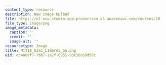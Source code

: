```yaml
---
content_type: resource
description: New image Upload
file: https://ol-ocw-studio-app-production.s3.amazonaws.com/courses/18-02sc-multivariable-calculus-fall-2010/ec4a06f77bb71a2f095593c16c69d50c_MIT18_02SC_L19Brds_5a.png
file_type: image/png
image_metadata:
  caption: ''
  credit: ''
  image-alt: ''
resourcetype: Image
title: MIT18_02SC_L19Brds_5a.png
uid: ec4a06f7-7bb7-1a2f-0955-93c16c69d50c
---
```

